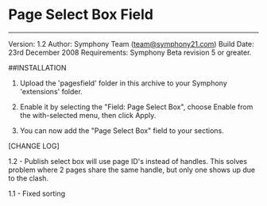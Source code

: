 
# Page Select Box Field
------------------------------------

Version: 1.2
Author: Symphony Team (team@symphony21.com)
Build Date: 23rd December 2008
Requirements: Symphony Beta revision 5 or greater.


##INSTALLATION

1. Upload the 'pagesfield' folder in this archive to your Symphony 'extensions' folder.

1. Enable it by selecting the "Field: Page Select Box", choose Enable from the with-selected menu, then click Apply.

1. You can now add the "Page Select Box" field to your sections.



[CHANGE LOG]

1.2 - Publish select box will use page ID's instead of handles. This solves 
	  problem where 2 pages share the same handle, but only one shows up due
	  to the clash.
	
1.1 - Fixed sorting
